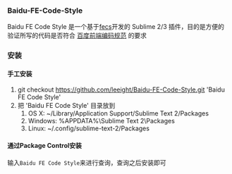 ### Baidu-FE-Code-Style

Baidu FE Code Style 是一个基于[fecs](https://github.com/ecomfe/fecs)开发的 Sublime 2/3 插件，目的是方便的验证所写的代码是否符合 [百度前端编码规范](https://github.com/ecomfe/spec) 的要求

### 安装

#### 手工安装

1. git checkout https://github.com/leeight/Baidu-FE-Code-Style.git 'Baidu FE Code Style'
2. 把 'Baidu FE Code Style' 目录放到
   1. OS X: ~/Library/Application Support/Sublime Text 2/Packages
   2. Windows: %APPDATA%\Sublime Text 2\Packages
   3. Linux: ~/.config/sublime-text-2/Packages

#### 通过Package Control安装

输入`Baidu FE Code Style`来进行查询，查询之后安装即可
